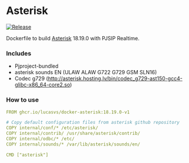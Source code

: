 # Asterisk

[![Release](https://github.com/lucasvs/docker-asterisk/actions/workflows/release.yml/badge.svg)](https://github.com/lucasvs/docker-asterisk/actions/workflows/release.yml)

Dockerfile to build [Asterisk](https://github.com/asterisk/asterisk) 18.19.0 with PJSIP Realtime.

### Includes
 - Pjproject-bundled
 - asterisk sounds EN (ULAW ALAW G722 G729 GSM SLN16)
 - Codec g729 (http://asterisk.hosting.lv/bin/codec_g729-ast150-gcc4-glibc-x86_64-core2.so)


### How to use
```yml
FROM ghcr.io/lucasvs/docker-asterisk:18.19.0-v1

# Copy default configuration files from asterisk github repository
COPY internal/conf/* /etc/asterisk/
COPY internal/contrib/ /usr/share/asterisk/contrib/
COPY internal/odbc/* /etc/
COPY internal/sounds/* /var/lib/asterisk/sounds/en/

CMD ["asterisk"]
```
